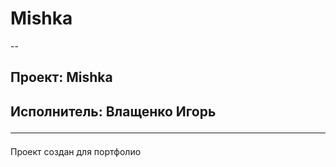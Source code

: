 # Mishka
--
## Проект: Mishka<br>
Исполнитель: Влащенко Игорь<br><hr>
--
Проект создан для портфолио
